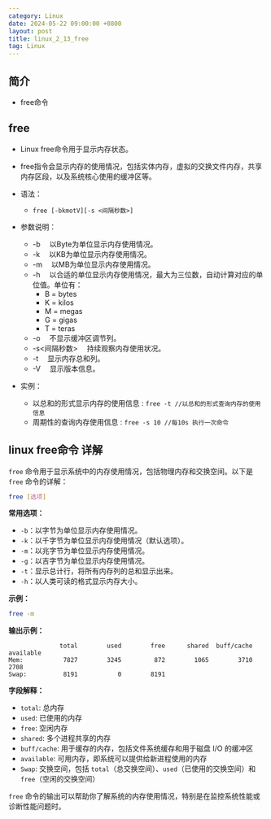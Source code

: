 ```yaml
---
category: Linux
date: 2024-05-22 09:00:00 +0800
layout: post
title: linux_2_13_free
tag: Linux
---
```

## 简介

+ free命令

## free

+ Linux free命令用于显示内存状态。
+ free指令会显示内存的使用情况，包括实体内存，虚拟的交换文件内存，共享内存区段，以及系统核心使用的缓冲区等。

+ 语法：
  + `free [-bkmotV][-s <间隔秒数>]`
+ 参数说明：
    + -b 　以Byte为单位显示内存使用情况。
    + -k 　以KB为单位显示内存使用情况。
    + -m 　以MB为单位显示内存使用情况。
    + -h 　以合适的单位显示内存使用情况，最大为三位数，自动计算对应的单位值。单位有：
        + B = bytes
        + K = kilos
        + M = megas
        + G = gigas
        + T = teras
    + -o 　不显示缓冲区调节列。
    + -s<间隔秒数> 　持续观察内存使用状况。
    + -t 　显示内存总和列。
    + -V 　显示版本信息。

+ 实例：
  + 以总和的形式显示内存的使用信息 : `free -t //以总和的形式查询内存的使用信息`
  + 周期性的查询内存使用信息 : `free -s 10 //每10s 执行一次命令`


## linux free命令 详解

`free` 命令用于显示系统中的内存使用情况，包括物理内存和交换空间。以下是 `free` 命令的详解：

```bash
free [选项]
```

**常用选项：**
- `-b`：以字节为单位显示内存使用情况。
- `-k`：以千字节为单位显示内存使用情况（默认选项）。
- `-m`：以兆字节为单位显示内存使用情况。
- `-g`：以吉字节为单位显示内存使用情况。
- `-t`：显示总计行，将所有内存列的总和显示出来。
- `-h`：以人类可读的格式显示内存大小。

**示例：**
```bash
free -m
```

**输出示例：**
```
              total        used        free      shared  buff/cache   available
Mem:           7827        3245         872        1065        3710        2708
Swap:          8191           0        8191
```

**字段解释：**
- `total`: 总内存
- `used`: 已使用的内存
- `free`: 空闲内存
- `shared`: 多个进程共享的内存
- `buff/cache`: 用于缓存的内存，包括文件系统缓存和用于磁盘 I/O 的缓冲区
- `available`: 可用内存，即系统可以提供给新进程使用的内存
- `Swap`: 交换空间，包括 `total`（总交换空间）、`used`（已使用的交换空间）和 `free`（空闲的交换空间）

`free` 命令的输出可以帮助你了解系统的内存使用情况，特别是在监控系统性能或诊断性能问题时。